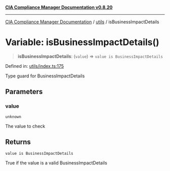 [**CIA Compliance Manager Documentation v0.8.20**](../../README.md)

***

[CIA Compliance Manager Documentation](../../modules.md) / [utils](../README.md) / isBusinessImpactDetails

# Variable: isBusinessImpactDetails()

> **isBusinessImpactDetails**: (`value`) => `value is BusinessImpactDetails`

Defined in: [utils/index.ts:175](https://github.com/Hack23/cia-compliance-manager/blob/9180e2700dca841f6711d7243c036db4de73db57/src/utils/index.ts#L175)

Type guard for BusinessImpactDetails

## Parameters

### value

`unknown`

The value to check

## Returns

`value is BusinessImpactDetails`

True if the value is a valid BusinessImpactDetails
